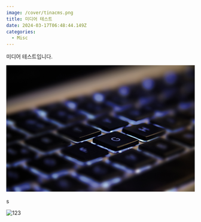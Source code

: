 ```yaml
---
image: /cover/tinacms.png
title: 미디어 테스트
date: 2024-03-17T06:48:44.149Z
categories:
  - Misc
---
```


미디어 테스트입니다.

![test](제목을-입력해주세요_-001.png)

s

![123](/misc/미디어-테스트/checklist_tina.png)
